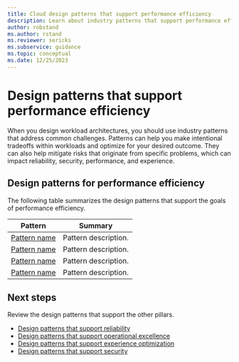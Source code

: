 ```yaml
---
title: Cloud design patterns that support performance efficiency
description: Learn about industry patterns that support performance efficiency and can help you address common challenges in low-code workloads.  
author: robstand
ms.author: rstand
ms.reviewer: sericks
ms.subservice: guidance
ms.topic: conceptual
ms.date: 12/25/2023
---
```


# Design patterns that support performance efficiency

When you design workload architectures, you should use industry patterns that address common challenges. Patterns can help you make intentional tradeoffs within workloads and optimize for your desired outcome. They can also help mitigate risks that originate from specific problems, which can impact reliability, security, performance, and experience.

## Design patterns for performance efficiency

The following table summarizes the design patterns that support the goals of performance efficiency.

|Pattern|Summary|
|-|-|
|[Pattern name](design-patterns.md)| Pattern description.|
|[Pattern name](design-patterns.md)| Pattern description.|
|[Pattern name](design-patterns.md)| Pattern description.|
|[Pattern name](design-patterns.md)| Pattern description.|

## Next steps

Review the design patterns that support the other pillars.

- [Design patterns that support reliability](../reliability/design-patterns.md)
- [Design patterns that support operational excellence](../operational-excellence/design-patterns.md)
- [Design patterns that support experience optimization](../experience-optimization/design-patterns.md)
- [Design patterns that support security](../security/design-patterns.md)